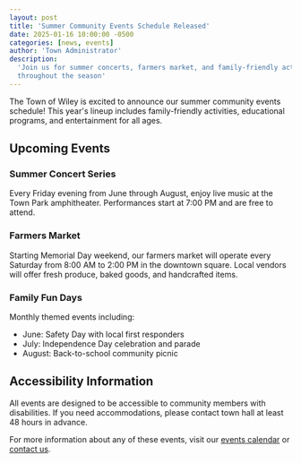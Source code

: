 ```yaml
---
layout: post
title: 'Summer Community Events Schedule Released'
date: 2025-01-16 10:00:00 -0500
categories: [news, events]
author: 'Town Administrator'
description:
  'Join us for summer concerts, farmers market, and family-friendly activities
  throughout the season'
---
```


The Town of Wiley is excited to announce our summer community events schedule!
This year's lineup includes family-friendly activities, educational programs,
and entertainment for all ages.

## Upcoming Events

### Summer Concert Series

Every Friday evening from June through August, enjoy live music at the Town Park
amphitheater. Performances start at 7:00 PM and are free to attend.

### Farmers Market

Starting Memorial Day weekend, our farmers market will operate every Saturday
from 8:00 AM to 2:00 PM in the downtown square. Local vendors will offer fresh
produce, baked goods, and handcrafted items.

### Family Fun Days

Monthly themed events including:

- June: Safety Day with local first responders
- July: Independence Day celebration and parade
- August: Back-to-school community picnic

## Accessibility Information

All events are designed to be accessible to community members with disabilities.
If you need accommodations, please contact town hall at least 48 hours in
advance.

For more information about any of these events, visit our
[events calendar](/calendar/) or [contact us](/contact/).
